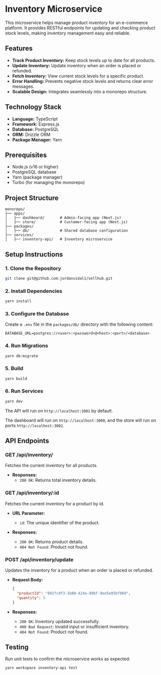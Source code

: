 # Inventory Microservice

This microservice helps manage product inventory for an e-commerce platform. It provides RESTful endpoints for updating and checking product stock levels, making inventory management easy and reliable.

## Features

- **Track Product Inventory:** Keep stock levels up to date for all products.
- **Update Inventory:** Update inventory when an order is placed or refunded.
- **Fetch Inventory:** View current stock levels for a specific product.
- **Error Handling:** Prevents negative stock levels and returns clear error messages.
- **Scalable Design:** Integrates seamlessly into a monorepo structure.

## Technology Stack

- **Language:** TypeScript
- **Framework:** Express.js
- **Database:** PostgreSQL
- **ORM:** Drizzle ORM
- **Package Manager:** Yarn

## Prerequisites

- Node.js (v16 or higher)
- PostgreSQL database
- Yarn (package manager)
- Turbo (for managing the monorepo)

## Project Structure

```
monorepo/
├── apps/
│   ├── dashboard/       # Admin-facing app (Next.js)
│   ├── store/           # Customer-facing app (Next.js)
├── packages/
│   ├── db/              # Shared database configuration
├── services/
│   ├── inventory-api/   # Inventory microservice
```

## Setup Instructions

### 1. Clone the Repository

```bash
git clone git@github.com:jordanvidal1/sellhub.git
```

### 2. Install Dependencies

```bash
yarn install
```

### 3. Configure the Database

Create a `.env` file in the `packages/db/` directory with the following content:

```
DATABASE_URL=postgres://<user>:<password>@<host>:<port>/<database>
```

### 4. Run Migrations

```bash
yarn db:migrate
```

### 5. Build

```bash
yarn build
```

### 6. Run Services

```bash
yarn dev
```

The API will run on `http://localhost:3001` by default.

The dashboard will run on `http://localhost:3000`, and the store will run on ports `http://localhost:3002`.

## API Endpoints

### **GET /api/inventory/**

Fetches the current inventory for all products.

- **Responses:**
  - `200 OK`: Returns total inventory details.

### **GET /api/inventory/:id**

Fetches the current inventory for a product by id.

- **URL Parameter:**

  - `id`: The unique identifier of the product.

- **Responses:**
  - `200 OK`: Returns product details.
  - `404 Not Found`: Product not found.

### **POST /api/inventory/update**

Updates the inventory for a product when an order is placed or refunded.

- **Request Body:**

  ```json
  {
    "productId": "892fc9f3-1b80-424a-89bf-9ee5e85bf969",
    "quantity": 5
  }
  ```

- **Responses:**
  - `200 OK`: Inventory updated successfully.
  - `400 Bad Request`: Invalid input or insufficient inventory.
  - `404 Not Found`: Product not found.

## Testing

Run unit tests to confirm the microservice works as expected:

```bash
yarn workspace inventory-api test
```

